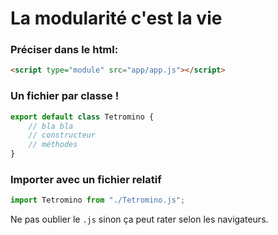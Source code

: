 # La modularité c'est la vie

### Préciser dans le html:

```html
<script type="module" src="app/app.js"></script>
```

### Un fichier par classe !

```js
export default class Tetromino {
    // bla bla
    // constructeur
    // méthodes
}
```

### Importer avec un fichier relatif

```js
import Tetromino from "./Tetromino.js";
```

Ne pas oublier le `.js` sinon ça peut rater selon les navigateurs.
